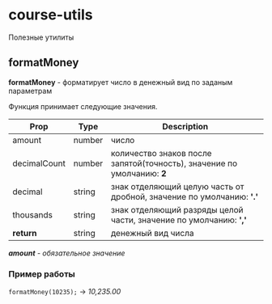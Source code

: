 # course-utils

Полезные утилиты

## formatMoney

**formatMoney** - форматирует число в денежный вид по заданым параметрам

Функция принимает следующие значения.

| Prop         | Type   | Description                                                             |
| ------------ | ------ | ----------------------------------------------------------------------- |
| amount       | number | число                                                                   |
| decimalCount | number | количество знаков после запятой(точность), значение по умолчанию: **2** |
| decimal      | string | знак отделяющий целую часть от дробной, значение по умолчанию: **'.'**  |
| thousands    | string | знак отделяющий разряды целой части, значение по умолчанию: **','**     |
| **return**   | string | денежный вид числа                                                      |

_**amount** - обязательное значение_

### Пример работы

`formatMoney(10235);` -> _10,235.00_
